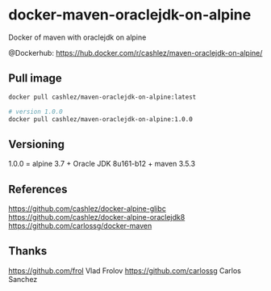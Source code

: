 # docker-maven-oraclejdk-on-alpine
Docker of maven with oraclejdk on alpine

@Dockerhub: https://hub.docker.com/r/cashlez/maven-oraclejdk-on-alpine/

## Pull image

``` bash
docker pull cashlez/maven-oraclejdk-on-alpine:latest

# version 1.0.0
docker pull cashlez/maven-oraclejdk-on-alpine:1.0.0
```

## Versioning
1.0.0 = alpine 3.7 + Oracle JDK 8u161-b12 + maven 3.5.3

## References
https://github.com/cashlez/docker-alpine-glibc
https://github.com/cashlez/docker-alpine-oraclejdk8
https://github.com/carlossg/docker-maven

## Thanks
https://github.com/frol Vlad Frolov
https://github.com/carlossg Carlos Sanchez
